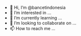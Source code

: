 - 👋 Hi, I’m @bancetindonesia
- 👀 I’m interested in ...
- 🌱 I’m currently learning ...
- 💞️ I’m looking to collaborate on ...
- 📫 How to reach me ...

<!---
bancetindonesia/bancetindonesia is a ✨ special ✨ repository because its `README.md` (this file) appears on your GitHub profile.
You can click the Preview link to take a look at your changes.
--->
